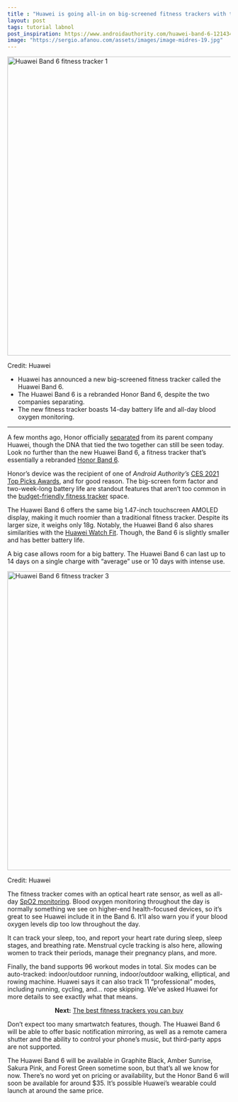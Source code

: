 ```yaml
---
title : "Huawei is going all-in on big-screened fitness trackers with the Huawei Band 6"
layout: post
tags: tutorial labnol
post_inspiration: https://www.androidauthority.com/huawei-band-6-1214346/
image: "https://sergio.afanou.com/assets/images/image-midres-19.jpg"
---
```


<p><html><body><img class="aligncenter size-large wp-image-1214423 noname aa-img" title="Huawei Band 6 fitness tracker 1" src="https://cdn57.androidauthority.net/wp-content/uploads/2021/04/Huawei-Band-6-fitness-tracker-1-1200x675.jpg" alt="Huawei Band 6 fitness tracker 1" width="1200" height="675" data-attachment-id="1214423" srcset="https://cdn57.androidauthority.net/wp-content/uploads/2021/04/Huawei-Band-6-fitness-tracker-1-1200x675.jpg 1200w, https://cdn57.androidauthority.net/wp-content/uploads/2021/04/Huawei-Band-6-fitness-tracker-1-300x170.jpg 300w, https://cdn57.androidauthority.net/wp-content/uploads/2021/04/Huawei-Band-6-fitness-tracker-1-768x432.jpg 768w, https://cdn57.androidauthority.net/wp-content/uploads/2021/04/Huawei-Band-6-fitness-tracker-1-1536x864.jpg 1536w, https://cdn57.androidauthority.net/wp-content/uploads/2021/04/Huawei-Band-6-fitness-tracker-1-16x9.jpg 16w, https://cdn57.androidauthority.net/wp-content/uploads/2021/04/Huawei-Band-6-fitness-tracker-1-32x18.jpg 32w, https://cdn57.androidauthority.net/wp-content/uploads/2021/04/Huawei-Band-6-fitness-tracker-1-28x16.jpg 28w, https://cdn57.androidauthority.net/wp-content/uploads/2021/04/Huawei-Band-6-fitness-tracker-1-56x32.jpg 56w, https://cdn57.androidauthority.net/wp-content/uploads/2021/04/Huawei-Band-6-fitness-tracker-1-64x36.jpg 64w, https://cdn57.androidauthority.net/wp-content/uploads/2021/04/Huawei-Band-6-fitness-tracker-1-712x400.jpg 712w, https://cdn57.androidauthority.net/wp-content/uploads/2021/04/Huawei-Band-6-fitness-tracker-1-1000x563.jpg 1000w, https://cdn57.androidauthority.net/wp-content/uploads/2021/04/Huawei-Band-6-fitness-tracker-1-792x446.jpg 792w, https://cdn57.androidauthority.net/wp-content/uploads/2021/04/Huawei-Band-6-fitness-tracker-1-1280x720.jpg 1280w, https://cdn57.androidauthority.net/wp-content/uploads/2021/04/Huawei-Band-6-fitness-tracker-1-840x472.jpg 840w, https://cdn57.androidauthority.net/wp-content/uploads/2021/04/Huawei-Band-6-fitness-tracker-1-1340x754.jpg 1340w, https://cdn57.androidauthority.net/wp-content/uploads/2021/04/Huawei-Band-6-fitness-tracker-1-770x433.jpg 770w, https://cdn57.androidauthority.net/wp-content/uploads/2021/04/Huawei-Band-6-fitness-tracker-1-355x200.jpg 355w, https://cdn57.androidauthority.net/wp-content/uploads/2021/04/Huawei-Band-6-fitness-tracker-1-675x380.jpg 675w, https://cdn57.androidauthority.net/wp-content/uploads/2021/04/Huawei-Band-6-fitness-tracker-1.jpg 1912w" sizes="(max-width: 1200px) 100vw, 1200px" /></p>
<div class="aa-img-source-credit">
<div class="aa-img-source-and-credit full">
<div class="aa-img-source text-right"><span>Credit:</span> Huawei</div>
</div>
</div>
<div class="aa_tldr_text">
<ul>
<li>Huawei has announced a new big-screened fitness tracker called the Huawei Band 6.</li>
<li>The Huawei Band 6 is a rebranded Honor Band 6, despite the two companies separating.</li>
<li>The new fitness tracker boasts 14-day battery life and all-day blood oxygen monitoring.</li>
</ul>
</div><hr>
<p>A few months ago, Honor officially <a href="https://www.androidauthority.com/huawei-sells-honor-1178129/">separated</a> from its parent company Huawei, though the DNA that tied the two together can still be seen today. Look no further than the new Huawei Band 6, a fitness tracker that&#8217;s essentially a rebranded <a href="https://www.androidauthority.com/honor-band-6-fitness-tracker-1190224/">Honor Band 6</a>.</p>
<p>Honor&#8217;s device was the recipient of one of <em>Android Authority&#8217;s</em> <a href="https://www.androidauthority.com/ces-2021-top-picks-awards-1192568/">CES 2021 Top Picks Awards</a>, and for good reason. The big-screen form factor and two-week-long battery life are standout features that aren&#8217;t too common in the <a href="https://www.androidauthority.com/best-cheap-fitness-trackers-1206821/">budget-friendly fitness tracker</a> space.</p>
<p>The Huawei Band 6 offers the same big 1.47-inch touchscreen AMOLED display, making it much roomier than a traditional fitness tracker. Despite its larger size, it weighs only 18g. Notably, the Huawei Band 6 also shares similarities with the <a href="https://www.androidauthority.com/huawei-watch-fit-review-1154792/">Huawei Watch Fit</a>. Though, the Band 6 is slightly smaller and has better battery life.</p>
<p>A big case allows room for a big battery. The Huawei Band 6 can last up to 14 days on a single charge with &#8220;average&#8221; use or 10 days with intense use.</p>
<p><img class="aligncenter size-large wp-image-1214425 noname aa-img" title="Huawei Band 6 fitness tracker 3" src="https://cdn57.androidauthority.net/wp-content/uploads/2021/04/Huawei-Band-6-fitness-tracker-3-1200x675.jpg" alt="Huawei Band 6 fitness tracker 3" width="1200" height="675" data-attachment-id="1214425" srcset="https://cdn57.androidauthority.net/wp-content/uploads/2021/04/Huawei-Band-6-fitness-tracker-3-1200x675.jpg 1200w, https://cdn57.androidauthority.net/wp-content/uploads/2021/04/Huawei-Band-6-fitness-tracker-3-300x170.jpg 300w, https://cdn57.androidauthority.net/wp-content/uploads/2021/04/Huawei-Band-6-fitness-tracker-3-768x432.jpg 768w, https://cdn57.androidauthority.net/wp-content/uploads/2021/04/Huawei-Band-6-fitness-tracker-3-1536x864.jpg 1536w, https://cdn57.androidauthority.net/wp-content/uploads/2021/04/Huawei-Band-6-fitness-tracker-3-16x9.jpg 16w, https://cdn57.androidauthority.net/wp-content/uploads/2021/04/Huawei-Band-6-fitness-tracker-3-32x18.jpg 32w, https://cdn57.androidauthority.net/wp-content/uploads/2021/04/Huawei-Band-6-fitness-tracker-3-28x16.jpg 28w, https://cdn57.androidauthority.net/wp-content/uploads/2021/04/Huawei-Band-6-fitness-tracker-3-56x32.jpg 56w, https://cdn57.androidauthority.net/wp-content/uploads/2021/04/Huawei-Band-6-fitness-tracker-3-64x36.jpg 64w, https://cdn57.androidauthority.net/wp-content/uploads/2021/04/Huawei-Band-6-fitness-tracker-3-712x400.jpg 712w, https://cdn57.androidauthority.net/wp-content/uploads/2021/04/Huawei-Band-6-fitness-tracker-3-1000x563.jpg 1000w, https://cdn57.androidauthority.net/wp-content/uploads/2021/04/Huawei-Band-6-fitness-tracker-3-792x446.jpg 792w, https://cdn57.androidauthority.net/wp-content/uploads/2021/04/Huawei-Band-6-fitness-tracker-3-1280x720.jpg 1280w, https://cdn57.androidauthority.net/wp-content/uploads/2021/04/Huawei-Band-6-fitness-tracker-3-840x472.jpg 840w, https://cdn57.androidauthority.net/wp-content/uploads/2021/04/Huawei-Band-6-fitness-tracker-3-1340x754.jpg 1340w, https://cdn57.androidauthority.net/wp-content/uploads/2021/04/Huawei-Band-6-fitness-tracker-3-770x433.jpg 770w, https://cdn57.androidauthority.net/wp-content/uploads/2021/04/Huawei-Band-6-fitness-tracker-3-356x200.jpg 356w, https://cdn57.androidauthority.net/wp-content/uploads/2021/04/Huawei-Band-6-fitness-tracker-3-675x380.jpg 675w, https://cdn57.androidauthority.net/wp-content/uploads/2021/04/Huawei-Band-6-fitness-tracker-3.jpg 1774w" sizes="(max-width: 1200px) 100vw, 1200px" /></p>
<div class="aa-img-source-credit">
<div class="aa-img-source-and-credit full">
<div class="aa-img-source text-right"><span>Credit:</span> Huawei</div>
</div>
</div>
<p>The fitness tracker comes with an optical heart rate sensor, as well as all-day <a href="https://www.androidauthority.com/spo2-1211078/">SpO2 monitoring</a>. Blood oxygen monitoring throughout the day is normally something we see on higher-end health-focused devices, so it&#8217;s great to see Huawei include it in the Band 6. It&#8217;ll also warn you if your blood oxygen levels dip too low throughout the day.</p>
<p>It can track your sleep, too, and report your heart rate during sleep, sleep stages, and breathing rate. Menstrual cycle tracking is also here, allowing women to track their periods, manage their pregnancy plans, and more.</p>
<p>Finally, the band supports 96 workout modes in total. Six modes can be auto-tracked: indoor/outdoor running, indoor/outdoor walking, elliptical, and rowing machine. Huawei says it can also track 11 &#8220;professional&#8221; modes, including running, cycling, and&#8230; rope skipping. We&#8217;ve asked Huawei for more details to see exactly what that means.</p>
<p style="text-align: center;"><strong>Next:</strong> <a href="https://www.androidauthority.com/best-fitness-trackers-707649/">The best fitness trackers you can buy</a></p>
<p>Don&#8217;t expect too many smartwatch features, though. The Huawei Band 6 will be able to offer basic notification mirroring, as well as a remote camera shutter and the ability to control your phone&#8217;s music, but third-party apps are not supported.</p>
<p>The Huawei Band 6 will be available in Graphite Black, Amber Sunrise, Sakura Pink, and Forest Green sometime soon, but that&#8217;s all we know for now. There&#8217;s no word yet on pricing or availability, but the Honor Band 6 will soon be available for around $35. It&#8217;s possible Huawei&#8217;s wearable could launch at around the same price.</p>
</body></html></p>
